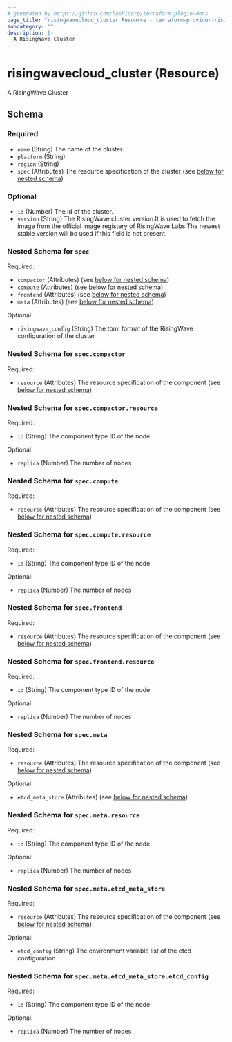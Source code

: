 ```yaml
---
# generated by https://github.com/hashicorp/terraform-plugin-docs
page_title: "risingwavecloud_cluster Resource - terraform-provider-risingwavecloud"
subcategory: ""
description: |-
  A RisingWave Cluster
---
```


# risingwavecloud_cluster (Resource)

A RisingWave Cluster



<!-- schema generated by tfplugindocs -->
## Schema

### Required

- `name` (String) The name of the cluster.
- `platform` (String)
- `region` (String)
- `spec` (Attributes) The resource specification of the cluster (see [below for nested schema](#nestedatt--spec))

### Optional

- `id` (Number) The id of the cluster.
- `version` (String) The RisingWave cluster version.It is used to fetch the image from the official image registery of RisingWave Labs.The newest stable version will be used if this field is not present.

<a id="nestedatt--spec"></a>
### Nested Schema for `spec`

Required:

- `compactor` (Attributes) (see [below for nested schema](#nestedatt--spec--compactor))
- `compute` (Attributes) (see [below for nested schema](#nestedatt--spec--compute))
- `frontend` (Attributes) (see [below for nested schema](#nestedatt--spec--frontend))
- `meta` (Attributes) (see [below for nested schema](#nestedatt--spec--meta))

Optional:

- `risingwave_config` (String) The toml format of the RisingWave configuration of the cluster

<a id="nestedatt--spec--compactor"></a>
### Nested Schema for `spec.compactor`

Required:

- `resource` (Attributes) The resource specification of the component (see [below for nested schema](#nestedatt--spec--compactor--resource))

<a id="nestedatt--spec--compactor--resource"></a>
### Nested Schema for `spec.compactor.resource`

Required:

- `id` (String) The component type ID of the node

Optional:

- `replica` (Number) The number of nodes



<a id="nestedatt--spec--compute"></a>
### Nested Schema for `spec.compute`

Required:

- `resource` (Attributes) The resource specification of the component (see [below for nested schema](#nestedatt--spec--compute--resource))

<a id="nestedatt--spec--compute--resource"></a>
### Nested Schema for `spec.compute.resource`

Required:

- `id` (String) The component type ID of the node

Optional:

- `replica` (Number) The number of nodes



<a id="nestedatt--spec--frontend"></a>
### Nested Schema for `spec.frontend`

Required:

- `resource` (Attributes) The resource specification of the component (see [below for nested schema](#nestedatt--spec--frontend--resource))

<a id="nestedatt--spec--frontend--resource"></a>
### Nested Schema for `spec.frontend.resource`

Required:

- `id` (String) The component type ID of the node

Optional:

- `replica` (Number) The number of nodes



<a id="nestedatt--spec--meta"></a>
### Nested Schema for `spec.meta`

Required:

- `resource` (Attributes) The resource specification of the component (see [below for nested schema](#nestedatt--spec--meta--resource))

Optional:

- `etcd_meta_store` (Attributes) (see [below for nested schema](#nestedatt--spec--meta--etcd_meta_store))

<a id="nestedatt--spec--meta--resource"></a>
### Nested Schema for `spec.meta.resource`

Required:

- `id` (String) The component type ID of the node

Optional:

- `replica` (Number) The number of nodes


<a id="nestedatt--spec--meta--etcd_meta_store"></a>
### Nested Schema for `spec.meta.etcd_meta_store`

Required:

- `resource` (Attributes) The resource specification of the component (see [below for nested schema](#nestedatt--spec--meta--etcd_meta_store--resource))

Optional:

- `etcd_config` (String) The environment variable list of the etcd configuration

<a id="nestedatt--spec--meta--etcd_meta_store--resource"></a>
### Nested Schema for `spec.meta.etcd_meta_store.etcd_config`

Required:

- `id` (String) The component type ID of the node

Optional:

- `replica` (Number) The number of nodes
